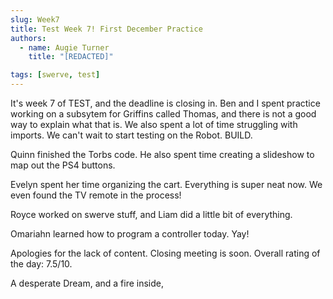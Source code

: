 ```yaml
---
slug: Week7
title: Test Week 7! First December Practice
authors:
  - name: Augie Turner
    title: "[REDACTED]"

tags: [swerve, test]
---
```


It's week 7 of TEST, and the deadline is closing in. 
Ben and I spent practice working on a subsytem for Griffins called Thomas, and there is not a good way to explain what that is. 
We also spent a lot of time struggling with imports. We can't wait to start testing on the Robot. BUILD.

Quinn finished the Torbs code. He also spent time creating a slideshow to map out the PS4 buttons.

Evelyn spent her time organizing the cart. Everything is super neat now. We even found the TV remote in the process!

Royce worked on swerve stuff, and Liam did a little bit of everything. 

Omariahn learned how to program a controller today. Yay!

Apologies for the lack of content. Closing meeting is soon. 
Overall rating of the day: 7.5/10.

A desperate Dream, and a fire inside,
